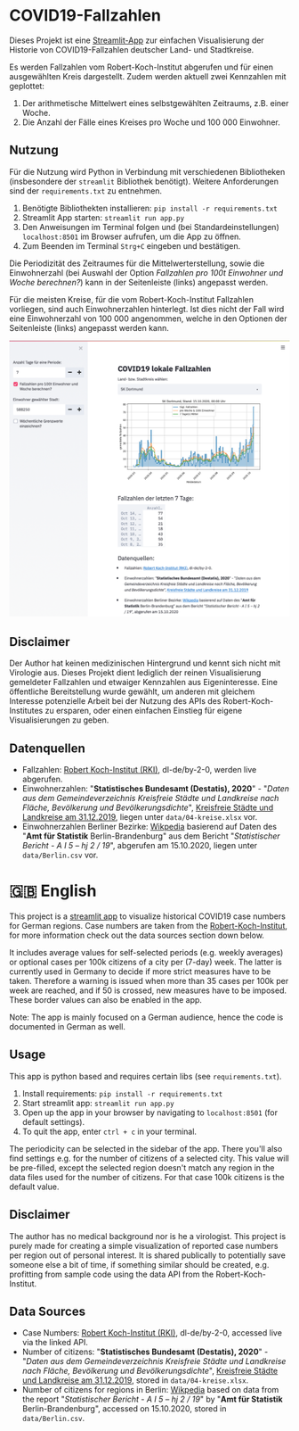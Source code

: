 # COVID19-Fallzahlen
Dieses Projekt ist eine [Streamlit-App](https://www.streamlit.io) zur einfachen Visualisierung der Historie von COVID19-Fallzahlen deutscher Land- und Stadtkreise.

Es werden Fallzahlen vom Robert-Koch-Institut abgerufen und für einen ausgewählten Kreis dargestellt. Zudem werden aktuell zwei Kennzahlen mit geplottet:
1. Der arithmetische Mittelwert eines selbstgewählten Zeitraums, z.B. einer Woche.
2. Die Anzahl der Fälle eines Kreises pro Woche und 100 000 Einwohner.

## Nutzung

Für die Nutzung wird Python in Verbindung mit verschiedenen Bibliotheken (insbesondere der `streamlit` Bibliothek benötigt). Weitere Anforderungen sind der `requirements.txt` zu entnehmen.

1. Benötigte Bibliothekten installieren: `pip install -r requirements.txt`
2. Streamlit App starten: `streamlit run app.py`
3. Den Anweisungen im Terminal folgen und (bei Standardeinstellungen) `localhost:8501` im Browser aufrufen, um die App zu öffnen.
4. Zum Beenden im Terminal `Strg+C` eingeben und bestätigen.

Die Periodizität des Zeitraumes für die Mittelwerterstellung, sowie die Einwohnerzahl (bei Auswahl der Option *Fallzahlen pro 100t Einwohner und Woche berechnen?*) kann in der Seitenleiste (links) angepasst werden.

Für die meisten Kreise, für die vom Robert-Koch-Institut Fallzahlen vorliegen, sind auch Einwohnerzahlen hinterlegt. Ist dies nicht der Fall wird eine Einwohnerzahl von 100 000 angenommen, welche in den Optionen der Seitenleiste (links) angepasst werden kann.

![Screenshot der Streamlit App](img/screenshot01.png)

## Disclaimer

Der Author hat keinen medizinischen Hintergrund und kennt sich nicht mit Virologie aus. Dieses Projekt dient lediglich der reinen Visualisierung gemeldeter Fallzahlen und etwaiger Kennzahlen aus Eigeninteresse. Eine öffentliche Bereitstellung wurde gewählt, um anderen mit gleichem Interesse potenzielle Arbeit bei der Nutzung des APIs des Robert-Koch-Institutes zu ersparen, oder einen einfachen Einstieg für eigene Visualisierungen zu geben.

## Datenquellen

- Fallzahlen: [Robert Koch-Institut (RKI)](https://npgeo-corona-npgeo-de.hub.arcgis.com/datasets/dd4580c810204019a7b8eb3e0b329dd6_0/data), dl-de/by-2-0, werden live abgerufen.
- Einwohnerzahlen: "**Statistisches Bundesamt (Destatis), 2020**" - "*Daten aus dem Gemeindeverzeichnis Kreisfreie Städte und Landkreise nach Fläche, Bevölkerung und Bevölkerungsdichte*", [Kreisfreie Städte und Landkreise am 31.12.2019](https://www.destatis.de/DE/Themen/Laender-Regionen/Regionales/Gemeindeverzeichnis/Administrativ/04-kreise.html), liegen unter `data/04-kreise.xlsx` vor.
- Einwohnerzahlen Berliner Bezirke: [Wikpedia](https://de.wikipedia.org/wiki/Berlin#Stadtgliederung) basierend auf Daten des "**Amt für Statistik** Berlin-Brandenburg" aus dem Bericht "*Statistischer Bericht - A I 5 – hj 2 / 19*", abgerufen am 15.10.2020, liegen unter `data/Berlin.csv` vor.

# 🇬🇧 English
This project is a [streamlit app](https://www.streamlit.io) to visualize historical COVID19 case numbers for German regions. Case numbers are taken from the [Robert-Koch-Institut](), for more information check out the data sources section down below.

It includes average values for self-selected periods (e.g. weekly averages) or optional cases per 100k citizens of a city per (7-day) week. The latter is currently used in Germany to decide if more strict measures have to be taken. Therefore a warning is issued when more than 35 cases per 100k per week are reached, and if 50 is crossed, new measures have to be imposed. These border values can also be enabled in the app.

Note: The app is mainly focused on a German audience, hence the code is documented in German as well.

## Usage
This app is python based and requires certain libs (see `requirements.txt`).

1. Install requirements: `pip install -r requirements.txt`
2. Start streamlit app: `streamlit run app.py`
3. Open up the app in your browser by navigating to `localhost:8501` (for default settings).
4. To quit the app, enter `ctrl + c` in your terminal.

The periodicity can be selected in the sidebar of the app. There you'll also find settings e.g. for the number of citizens of a selected city. This value will be pre-filled, except the selected region doesn't match any region in the data files used for the number of citizens. For that case 100k citizens is the default value.

## Disclaimer
The author has no medical background nor is he a virologist. This project is purely made for creating a simple visualization of reported case numbers per region out of personal interest. It is shared publically to potentially save someone else a bit of time, if something similar should be created, e.g. profitting from sample code using the data API from the Robert-Koch-Institut.

## Data Sources

- Case Numbers: [Robert Koch-Institut (RKI)](https://npgeo-corona-npgeo-de.hub.arcgis.com/datasets/dd4580c810204019a7b8eb3e0b329dd6_0/data), dl-de/by-2-0, accessed live via the linked API.
- Number of citizens: "**Statistisches Bundesamt (Destatis), 2020**" - "*Daten aus dem Gemeindeverzeichnis Kreisfreie Städte und Landkreise nach Fläche, Bevölkerung und Bevölkerungsdichte*", [Kreisfreie Städte und Landkreise am 31.12.2019](https://www.destatis.de/DE/Themen/Laender-Regionen/Regionales/Gemeindeverzeichnis/Administrativ/04-kreise.html), stored in `data/04-kreise.xlsx`.
- Number of citizens for regions in Berlin: [Wikpedia](https://de.wikipedia.org/wiki/Berlin#Stadtgliederung) based on data from the report "*Statistischer Bericht - A I 5 – hj 2 / 19*" by "**Amt für Statistik** Berlin-Brandenburg", accessed on 15.10.2020, stored in `data/Berlin.csv`.